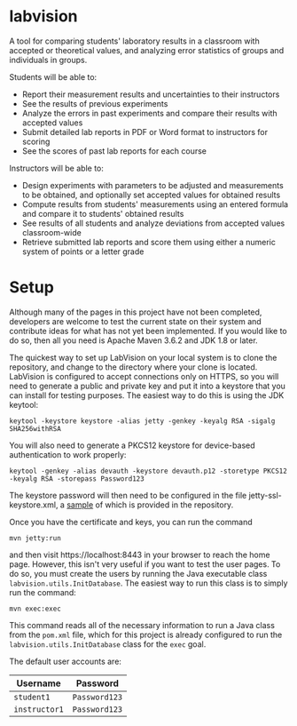 # labvision
A tool for comparing students' laboratory results in a classroom with accepted or theoretical values, and analyzing error statistics of groups and individuals in groups.

Students will be able to:

* Report their measurement results and uncertainties to their instructors
* See the results of previous experiments
* Analyze the errors in past experiments and compare their results with accepted values
* Submit detailed lab reports in PDF or Word format to instructors for scoring
* See the scores of past lab reports for each course

Instructors will be able to:

* Design experiments with parameters to be adjusted and measurements to be obtained, and optionally set accepted values for obtained results
* Compute results from students' measurements using an entered formula and compare it to students' obtained results
* See results of all students and analyze deviations from accepted values classroom-wide
* Retrieve submitted lab reports and score them using either a numeric system of points or a letter grade

# Setup
Although many of the pages in this project have not been completed, developers are welcome to test the current state on their system and contribute ideas for what has not yet been implemented. If you would like to do so, then all you need is Apache Maven 3.6.2 and JDK 1.8 or later.

The quickest way to set up LabVision on your local system is to clone the repository, and change to the directory where your clone is located. LabVision is configured to accept connections only on HTTPS, so you will need to generate a public and private key and put it into a keystore that you can install for testing purposes. The easiest way to do this is using the JDK keytool:

```
keytool -keystore keystore -alias jetty -genkey -keyalg RSA -sigalg SHA256withRSA
```

You will also need to generate a PKCS12 keystore for device-based authentication to work properly:

```
keytool -genkey -alias devauth -keystore devauth.p12 -storetype PKCS12 -keyalg RSA -storepass Password123
```

The keystore password will then need to be configured in the file jetty-ssl-keystore.xml, a [sample](https://github.com/dmnisson/labvision/blob/master/jetty-ssl-keystore.example.xml) of which is provided in the repository. 

Once you have the certificate and keys, you can run the command

```
mvn jetty:run
```

and then visit https://localhost:8443 in your browser to reach the home page. However, this isn't very useful if you want to test the user pages. To do so, you must create the users by running the Java executable class `labvision.utils.InitDatabase`. The easiest way to run this class is to simply run the command:

```
mvn exec:exec
```

This command reads all of the necessary information to run a Java class from the `pom.xml` file, which for this project is already configured to run the `labvision.utils.InitDatabase` class for the `exec` goal.

The default user accounts are:

| Username      | Password      |
|---------------|---------------|
| `student1`    | `Password123` |
| `instructor1` | `Password123` |
